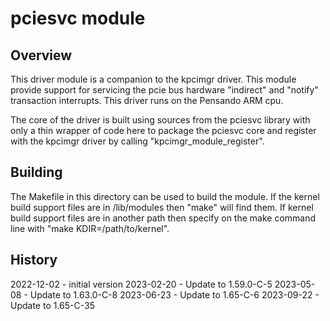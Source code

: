 # pciesvc module

## Overview

This driver module is a companion to the kpcimgr driver.  This module
provide support for servicing the pcie bus hardware "indirect" and
"notify" transaction interrupts.  This driver runs on the Pensando ARM cpu.

The core of the driver is built using sources from the pciesvc library
with only a thin wrapper of code here to package the pciesvc core
and register with the kpcimgr driver by calling "kpcimgr_module_register".

## Building

The Makefile in this directory can be used to build the module.
If the kernel build support files are in /lib/modules then "make" will
find them.  If kernel build support files are in another path then
specify on the make command line with "make KDIR=/path/to/kernel".

## History

2022-12-02 - initial version
2023-02-20 - Update to 1.59.0-C-5
2023-05-08 - Update to 1.63.0-C-8
2023-06-23 - Update to 1.65-C-6
2023-09-22 - Update to 1.65-C-35
